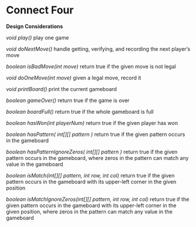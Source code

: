 # Connect Four



**Design Considerations**

*void play()* 
play one game

*void doNextMove()* 
handle getting, verifying, and recording the next player’s move

*boolean isBadMove(int move)* 
return true if the given move is not legal

*void doOneMove(int move)*
given a legal move, record it

*void printBoard()* 
print the current gameboard

*boolean gameOver()* 
return true if the game is over

*boolean boardFull()* 
return true if the whole gameboard is full

*boolean hasWon(int playerNum)* 
return true if the given player has won

*boolean hasPattern( int[][] pattern )* 
return true if the given pattern occurs in the gameboard

*boolean hasPatternIgnoreZeros( int[][] pattern )* 
return true if the given pattern occurs in the gameboard, where zeros in the pattern can match any value in the gameboard

*boolean isMatch(int[][] pattern, int row, int col)* 
return true if the given pattern occurs in the gameboard with its upper-left corner in the given position

*boolean isMatchIgnoreZeros(int[][] pattern, int row, int col)* 
return true if the given pattern occurs in the gameboard with its upper-left corner in the given position, where zeros in the pattern can match any value in the gameboard
